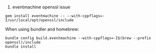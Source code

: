 1. eventmachine openssl issue
```shell
gem install eventmachine -- --with-cppflags=-I/usr/local/opt/openssl/include 
```

When using bundler and homebrew:
```shell
bundle config build.eventmachine --with-cppflags=-I$(brew --prefix openssl)/include
bundle install
```
